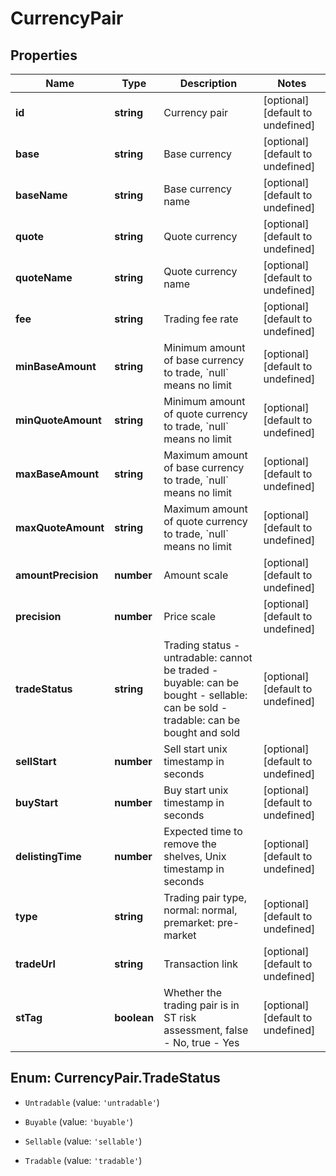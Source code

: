 # CurrencyPair

## Properties

Name | Type | Description | Notes
------------ | ------------- | ------------- | -------------
**id** | **string** | Currency pair | [optional] [default to undefined]
**base** | **string** | Base currency | [optional] [default to undefined]
**baseName** | **string** | Base currency name | [optional] [default to undefined]
**quote** | **string** | Quote currency | [optional] [default to undefined]
**quoteName** | **string** | Quote currency name | [optional] [default to undefined]
**fee** | **string** | Trading fee rate | [optional] [default to undefined]
**minBaseAmount** | **string** | Minimum amount of base currency to trade, &#x60;null&#x60; means no limit | [optional] [default to undefined]
**minQuoteAmount** | **string** | Minimum amount of quote currency to trade, &#x60;null&#x60; means no limit | [optional] [default to undefined]
**maxBaseAmount** | **string** | Maximum amount of base currency to trade, &#x60;null&#x60; means no limit | [optional] [default to undefined]
**maxQuoteAmount** | **string** | Maximum amount of quote currency to trade, &#x60;null&#x60; means no limit | [optional] [default to undefined]
**amountPrecision** | **number** | Amount scale | [optional] [default to undefined]
**precision** | **number** | Price scale | [optional] [default to undefined]
**tradeStatus** | **string** | Trading status  - untradable: cannot be traded - buyable: can be bought - sellable: can be sold - tradable: can be bought and sold | [optional] [default to undefined]
**sellStart** | **number** | Sell start unix timestamp in seconds | [optional] [default to undefined]
**buyStart** | **number** | Buy start unix timestamp in seconds | [optional] [default to undefined]
**delistingTime** | **number** | Expected time to remove the shelves, Unix timestamp in seconds | [optional] [default to undefined]
**type** | **string** | Trading pair type, normal: normal, premarket: pre-market | [optional] [default to undefined]
**tradeUrl** | **string** | Transaction link | [optional] [default to undefined]
**stTag** | **boolean** | Whether the trading pair is in ST risk assessment, false - No, true - Yes | [optional] [default to undefined]

## Enum: CurrencyPair.TradeStatus

* `Untradable` (value: `'untradable'`)

* `Buyable` (value: `'buyable'`)

* `Sellable` (value: `'sellable'`)

* `Tradable` (value: `'tradable'`)


